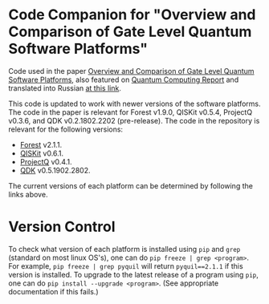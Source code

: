 # Code Companion for "Overview and Comparison of Gate Level Quantum Software Platforms"

Code used in the paper [Overview and Comparison of Gate Level Quantum Software Platforms](https://arxiv.org/abs/1807.02500), also featured on [Quantum Computing Report](https://quantumcomputingreport.com/) and translated into Russian [at this link](https://habr.com/post/418505/).

This code is updated to work with newer versions of the software platforms. The code in the paper is relevant for Forest v1.9.0, QISKit v0.5.4, ProjectQ v0.3.6, and QDK v0.2.1802.2202 (pre-release). The code in the repository is relevant for the following versions:

* [Forest](https://github.com/rigetti) v2.1.1.
* [QISKit](https://github.com/QISKit) v0.6.1.
* [ProjectQ](https://github.com/ProjectQ-Framework/ProjectQ) v0.4.1.
* [QDK](https://github.com/Microsoft/Quantum) v0.5.1902.2802.

The current versions of each platform can be determined by following the links above. 

# Version Control
To check what version of each platform is installed using `pip` and `grep` (standard on most linux OS's), one can do `pip freeze | grep <program>`. For example, `pip freeze | grep pyquil` will return `pyquil==2.1.1` if this version is installed. To upgrade to the latest release of a program using `pip`, one can do `pip install --upgrade <program>`. (See appropriate documentation if this fails.)
